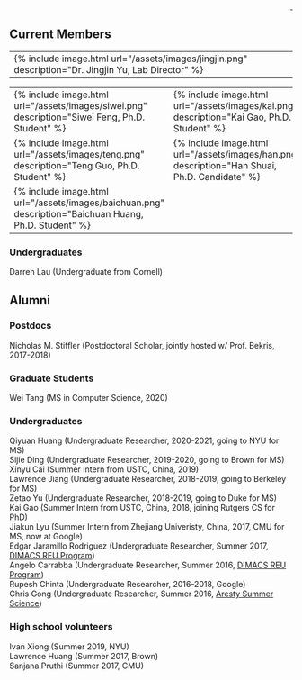 <div style="text-align: right">
  <a href="https://scholar.google.com/citations?user=jkRa2LEAAAAJ&hl=en"><span style="color:blue">&nbsp;</span></a>
</div>

## Current Members 

<table border="0"  style="border: none!important;">
  <tr style="border: none!important;">
    <td style="border: none!important;">
      {% include image.html url="/assets/images/jingjin.png" description="Dr. Jingjin Yu, Lab Director" %} 
    </td>
    <td style="border: none!important;">
    </td>
  </tr>
</table>  
  

<table border="0"  style="border: none!important;">
  <tr style="border: none!important;">
    <td style="border: none!important;">
      {% include image.html url="/assets/images/siwei.png" description="Siwei Feng, Ph.D. Student" %}  
    </td>
    <td style="border: none!important;">
      {% include image.html url="/assets/images/kai.png" description="Kai Gao, Ph.D. Student" %}
    </td>
  </tr>
  <tr style="border: none!important;">
    <td style="border: none!important;">
      {% include image.html url="/assets/images/teng.png" description="Teng Guo, Ph.D. Student" %}  
    </td>
    <td style="border: none!important;">
      {% include image.html url="/assets/images/han.png" description="Han Shuai, Ph.D. Candidate" %} 
    </td>
  </tr>
  <tr style="border: none!important;">
    <td style="border: none!important;">
      {% include image.html url="/assets/images/baichuan.png" description="Baichuan Huang, Ph.D. Student" %}
    </td>
    <td style="border: none!important;">
    </td>
  </tr>
</table>

### Undergraduates 

Darren Lau (Undergraduate from Cornell)

## Alumni 

### Postdocs 

Nicholas M. Stiffler (Postdoctoral Scholar, jointly hosted w/ Prof. Bekris, 2017-2018)

### Graduate Students

Wei Tang (MS in Computer Science, 2020)

### Undergraduates 

Qiyuan Huang (Undergraduate Researcher, 2020-2021, going to NYU for MS)  
Sijie Ding (Undergraduate Researcher, 2019-2020, going to Brown for MS)  
Xinyu Cai (Summer Intern from USTC, China, 2019)  
Lawrence Jiang (Undergraduate Researcher, 2018-2019, going to Berkeley for MS)  
Zetao Yu (Undergraduate Researcher, 2018-2019, going to Duke for MS)  
Kai Gao (Summer Intern from USTC, China, 2018, joining Rutgers CS for PhD)  
Jiakun Lyu (Summer Intern from Zhejiang Univeristy, China, 2017, CMU for MS, now at Google)  
Edgar Jaramillo Rodriguez (Undergraduate Researcher, Summer 2017, <a href="http://reu.dimacs.rutgers.edu/">DIMACS REU Program</a>)   
Angelo Carrabba (Undergraduate Researcher, Summer 2016, <a href="http://reu.dimacs.rutgers.edu/">DIMACS REU Program</a>)   
Rupesh Chinta (Undergraduate Researcher, 2016-2018, Google)  
Chris Gong (Undergraduate Researcher, Summer 2016, <a href="https://aresty.rutgers.edu/our-programs/summer-science-program" target="_">Aresty Summer Science</a>)  

### High school volunteers

Ivan Xiong (Summer 2019, NYU)  
Lawrence Huang (Summer 2017, Brown)  
Sanjana Pruthi (Summer 2017, CMU)  








